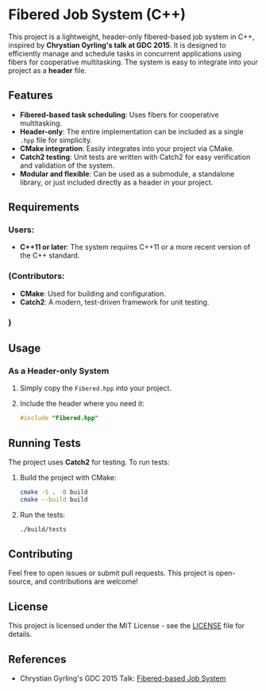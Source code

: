 # Fibered Job System (C++) 

This project is a lightweight, header-only fibered-based job system in C++, inspired by **Chrystian Gyrling's talk at GDC 2015**. It is designed to efficiently manage and schedule tasks in concurrent applications using fibers for cooperative multitasking. The system is easy to integrate into your project as a **header** file.

## Features

- **Fibered-based task scheduling**: Uses fibers for cooperative multitasking.
- **Header-only**: The entire implementation can be included as a single `.hpp` file for simplicity.
- **CMake integration**: Easily integrates into your project via CMake.
- **Catch2 testing**: Unit tests are written with Catch2 for easy verification and validation of the system.
- **Modular and flexible**: Can be used as a submodule, a standalone library, or just included directly as a header in your project.

## Requirements

### Users:
- **C++11 or later**: The system requires C++11 or a more recent version of the C++ standard.
### (Contributors:
- **CMake**: Used for building and configuration.
- **Catch2**: A modern, test-driven framework for unit testing.
### )

## Usage

### As a Header-only System

1. Simply copy the `Fibered.hpp` into your project.

2. Include the header where you need it:

   ```cpp
   #include "Fibered.hpp"
   ```

## Running Tests

The project uses **Catch2** for testing. To run tests:

1. Build the project with CMake:

   ```bash
   cmake -S . -B build
   cmake --build build
   ```

2. Run the tests:

   ```bash
   ./build/tests
   ```

## Contributing

Feel free to open issues or submit pull requests. This project is open-source, and contributions are welcome!

## License

This project is licensed under the MIT License - see the [LICENSE](LICENSE) file for details.

## References

- Chrystian Gyrling's GDC 2015 Talk: [Fibered-based Job System](https://www.gdcvault.com/play/1022186/Parallelizing-the-Naughty-Dog-Engine)
